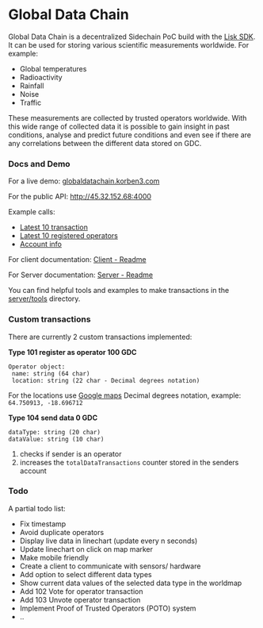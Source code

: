 # Global Data Chain

Global Data Chain is a decentralized Sidechain PoC build with the [Lisk SDK](http://lisk.io). It can be used for storing various scientific measurements worldwide. For example:

- Global temperatures
- Radioactivity
- Rainfall
- Noise
- Traffic

These measurements are collected by trusted operators worldwide. With this wide range of collected data it is possible to gain insight in past conditions, analyse and predict future conditions and even see if there are any correlations between the different data stored on GDC.

### Docs and Demo

For a live demo: [globaldatachain.korben3.com](http://globaldatachain.korben3.com)

For the public API: http://45.32.152.68:4000

Example calls:

- [Latest 10 transaction](http://45.32.152.68:4000/api/transactions?sort=timestamp%3Adesc&limit=10)
- [Latest 10 registered operators](http://45.32.152.68:4000/api/transactions?sort=timestamp%3Adesc&limit=10&type=101)
- [Account info](http://45.32.152.68:4000/api/accounts?address=5320901975065898377L)

For client documentation: [Client - Readme](https://github.com/Korben3/Global-Data-Chain/tree/master/client)

For Server documentation: [Server - Readme](https://github.com/Korben3/Global-Data-Chain/tree/master/server)

You can find helpful tools and examples to make transactions in the [server/tools](https://github.com/Korben3/Global-Data-Chain/tree/master/server/tools) directory.

### Custom transactions

There are currently 2 custom transactions implemented:

**Type 101 register as operator 100 GDC**
```
Operator object:
 name: string (64 char)
 location: string (22 char - Decimal degrees notation)
```
For the locations use [Google maps](http://maps.google.com) Decimal degrees notation, example: `64.750913, -18.696712`

**Type 104 send data	0 GDC**
```
dataType: string (20 char)
dataValue: string (10 char)
```
1. checks if sender is an operator
2. increases the `totalDataTransactions` counter stored in the senders account


### Todo

A partial todo list:

- Fix timestamp
- Avoid duplicate operators
- Display live data in linechart (update every n seconds)
- Update linechart on click on map marker
- Make mobile friendly
- Create a client to communicate with sensors/ hardware
- Add option to select different data types
- Show current data values of the selected data type in the worldmap
- Add 102 Vote for operator transaction
- Add 103 Unvote operator transaction
- Implement Proof of Trusted Operators (POTO) system
- ..


